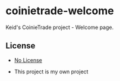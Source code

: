 # coinietrade-welcome

Keid's CoinieTrade project - Welcome page.

## License

* [No License](https://choosealicense.com/no-permission/)

* This project is my own project
